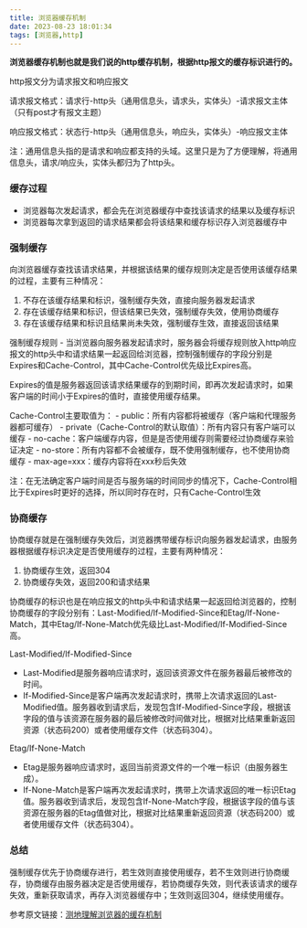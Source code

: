 ```yaml
---
title: 浏览器缓存机制
date: 2023-08-23 18:01:34
tags: [浏览器,http]
---
```


**浏览器缓存机制也就是我们说的http缓存机制，根据http报文的缓存标识进行的。**

http报文分为请求报文和响应报文

请求报文格式：请求行-http头（通用信息头，请求头，实体头）-请求报文主体（只有post才有报文主题）

响应报文格式：状态行-http头（通用信息头，响应头，实体头）-响应报文主体

注：通用信息头指的是请求和响应都支持的头域。这里只是为了方便理解，将通用信息头，请求/响应头，实体头都归为了http头。

### 缓存过程

  - 浏览器每次发起请求，都会先在浏览器缓存中查找该请求的结果以及缓存标识
  - 浏览器每次拿到返回的请求结果都会将该结果和缓存标识存入浏览器缓存中
  
### 强制缓存

  向浏览器缓存查找该请求结果，并根据该结果的缓存规则决定是否使用该缓存结果的过程，主要有三种情况：

  1. 不存在该缓存结果和标识，强制缓存失效，直接向服务器发起请求
  2. 存在该缓存结果和标识，但该结果已失效，强制缓存失效，使用协商缓存
  3. 存在该缓存结果和标识且结果尚未失效，强制缓存生效，直接返回该结果
  
  强制缓存规则 - 当浏览器向服务器发起请求时，服务器会将缓存规则放入http响应报文的http头中和请求结果一起返回给浏览器，控制强制缓存的字段分别是Expires和Cache-Control，其中Cache-Control优先级比Expires高。

  Expires的值是服务器返回该请求结果缓存的到期时间，即再次发起请求时，如果客户端的时间小于Expires的值时，直接使用缓存结果。

  Cache-Control主要取值为：
    - public：所有内容都将被缓存（客户端和代理服务器都可缓存）
    - private（Cache-Control的默认取值）：所有内容只有客户端可以缓存
    - no-cache：客户端缓存内容，但是是否使用缓存则需要经过协商缓存来验证决定
    - no-store：所有内容都不会被缓存，既不使用强制缓存，也不使用协商缓存
    - max-age=xxx：缓存内容将在xxx秒后失效
  
  注：在无法确定客户端时间是否与服务端的时间同步的情况下，Cache-Control相比于Expires时更好的选择，所以同时存在时，只有Cache-Control生效

### 协商缓存

  协商缓存就是在强制缓存失效后，浏览器携带缓存标识向服务器发起请求，由服务器根据缓存标识决定是否使用缓存的过程，主要有两种情况：

  1. 协商缓存生效，返回304
  2. 协商缓存失效，返回200和请求结果

  协商缓存的标识也是在响应报文的http头中和请求结果一起返回给浏览器的，控制协商缓存的字段分别有：Last-Modified/If-Modified-Since和Etag/If-None-Match，其中Etag/If-None-Match优先级比Last-Modified/If-Modified-Since高。

  Last-Modified/If-Modified-Since
  - Last-Modified是服务器响应请求时，返回该资源文件在服务器最后被修改的时间。
  - If-Modified-Since是客户端再次发起请求时，携带上次请求返回的Last-Modified值。服务器收到请求后，发现包含If-Modified-Since字段，根据该字段的值与该资源在服务器的最后被修改时间做对比，根据对比结果重新返回资源（状态码200）或者使用缓存文件（状态码304）。

  Etag/If-None-Match

  - Etag是服务器响应请求时，返回当前资源文件的一个唯一标识（由服务器生成）。
  - If-None-Match是客户端再次发起请求时，携带上次请求返回的唯一标识Etag值。服务器收到请求后，发现包含If-None-Match字段，根据该字段的值与该资源在服务器的Etag值做对比，根据对比结果重新返回资源（状态码200）或者使用缓存文件（状态码304）。

### 总结
  
  强制缓存优先于协商缓存进行，若生效则直接使用缓存，若不生效则进行协商缓存，协商缓存由服务器决定是否使用缓存，若协商缓存失效，则代表该请求的缓存失效，重新获取请求，再存入浏览器缓存中；生效则返回304，继续使用缓存。

参考原文链接：[测地理解浏览器的缓存机制](https://juejin.cn/post/6844903593275817998)


